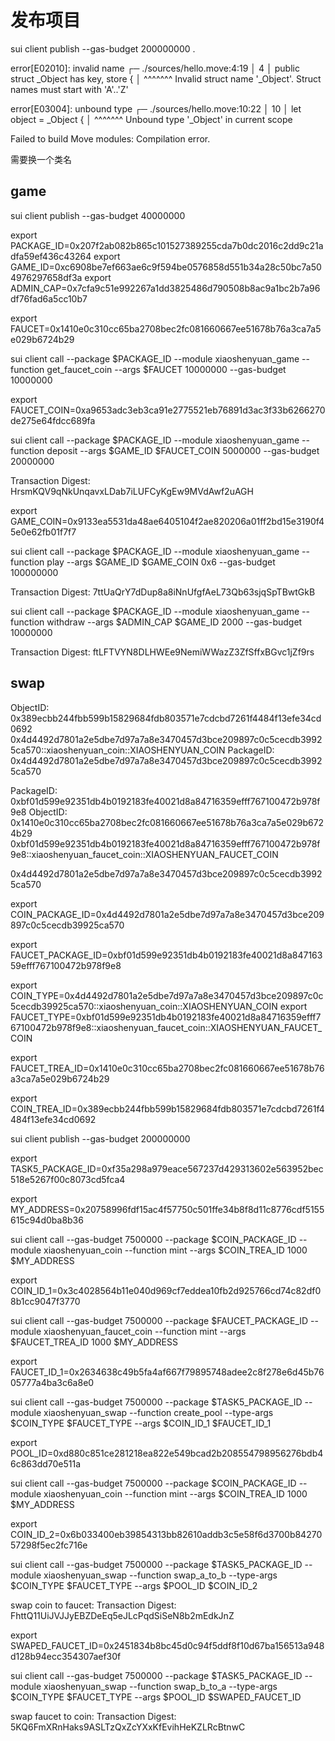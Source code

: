 # 发布项目
sui client publish --gas-budget 200000000 . 

error[E02010]: invalid name
  ┌─ ./sources/hello.move:4:19
  │
4 │     public struct _Object has key, store {
  │                   ^^^^^^^ Invalid struct name '_Object'. Struct names must start with 'A'..'Z'

error[E03004]: unbound type
   ┌─ ./sources/hello.move:10:22
   │
10 │         let object = _Object {
   │                      ^^^^^^^ Unbound type '_Object' in current scope

Failed to build Move modules: Compilation error.

需要换一个类名

## game

sui client publish --gas-budget 40000000

export PACKAGE_ID=0x207f2ab082b865c101527389255cda7b0dc2016c2dd9c21adfa59ef436c43264
export GAME_ID=0xc6908be7ef663ae6c9f594be0576858d551b34a28c50bc7a504976297658df3a
export ADMIN_CAP=0x7cfa9c51e992267a1dd3825486d790508b8ac9a1bc2b7a96df76fad6a5cc10b7 

export FAUCET=0x1410e0c310cc65ba2708bec2fc081660667ee51678b76a3ca7a5e029b6724b29

sui client call --package $PACKAGE_ID --module xiaoshenyuan_game --function get_faucet_coin --args $FAUCET 10000000 --gas-budget 10000000

export FAUCET_COIN=0xa9653adc3eb3ca91e2775521eb76891d3ac3f33b6266270de275e64fdcc689fa    

sui client call --package $PACKAGE_ID --module xiaoshenyuan_game --function deposit --args $GAME_ID  $FAUCET_COIN 5000000 --gas-budget 20000000

Transaction Digest: HrsmKQV9qNkUnqavxLDab7iLUFCyKgEw9MVdAwf2uAGH

export GAME_COIN=0x9133ea5531da48ae6405104f2ae820206a01ff2bd15e3190f45e0e62fb01f7f7  

sui client call --package $PACKAGE_ID --module xiaoshenyuan_game --function play --args $GAME_ID $GAME_COIN 0x6 --gas-budget 100000000

Transaction Digest: 7ttUaQrY7dDup8a8iNnUfgfAeL73Qb63sjqSpTBwtGkB

sui client call --package $PACKAGE_ID --module xiaoshenyuan_game --function withdraw --args $ADMIN_CAP $GAME_ID 2000 --gas-budget 10000000

Transaction Digest: ftLFTVYN8DLHWEe9NemiWWazZ3ZfSffxBGvc1jZf9rs

## swap

ObjectID: 0x389ecbb244fbb599b15829684fdb803571e7cdcbd7261f4484f13efe34cd0692    
0x4d4492d7801a2e5dbe7d97a7a8e3470457d3bce209897c0c5cecdb39925ca570::xiaoshenyuan_coin::XIAOSHENYUAN_COIN
PackageID: 0x4d4492d7801a2e5dbe7d97a7a8e3470457d3bce209897c0c5cecdb39925ca570           

PackageID: 0xbf01d599e92351db4b0192183fe40021d8a84716359efff767100472b978f9e8
ObjectID: 0x1410e0c310cc65ba2708bec2fc081660667ee51678b76a3ca7a5e029b6724b29               
0xbf01d599e92351db4b0192183fe40021d8a84716359efff767100472b978f9e8::xiaoshenyuan_faucet_coin::XIAOSHENYUAN_FAUCET_COIN

0x4d4492d7801a2e5dbe7d97a7a8e3470457d3bce209897c0c5cecdb39925ca570

export COIN_PACKAGE_ID=0x4d4492d7801a2e5dbe7d97a7a8e3470457d3bce209897c0c5cecdb39925ca570

export FAUCET_PACKAGE_ID=0xbf01d599e92351db4b0192183fe40021d8a84716359efff767100472b978f9e8

export COIN_TYPE=0x4d4492d7801a2e5dbe7d97a7a8e3470457d3bce209897c0c5cecdb39925ca570::xiaoshenyuan_coin::XIAOSHENYUAN_COIN
export FAUCET_TYPE=0xbf01d599e92351db4b0192183fe40021d8a84716359efff767100472b978f9e8::xiaoshenyuan_faucet_coin::XIAOSHENYUAN_FAUCET_COIN

export FAUCET_TREA_ID=0x1410e0c310cc65ba2708bec2fc081660667ee51678b76a3ca7a5e029b6724b29

export COIN_TREA_ID=0x389ecbb244fbb599b15829684fdb803571e7cdcbd7261f4484f13efe34cd0692

sui client publish --gas-budget 200000000

export TASK5_PACKAGE_ID=0xf35a298a979eace567237d429313602e563952bec518e5267f00c8073cd5fca4 

export MY_ADDRESS=0x20758996fdf15ac4f57750c501ffe34b8f8d11c8776cdf5155615c94d0ba8b36

sui client call --gas-budget 7500000 --package $COIN_PACKAGE_ID --module xiaoshenyuan_coin --function mint --args $COIN_TREA_ID 1000 $MY_ADDRESS

export COIN_ID_1=0x3c4028564b11e040d969cf7eddea10fb2d925766cd74c82df08b1cc9047f3770  

sui client call --gas-budget 7500000 --package $FAUCET_PACKAGE_ID --module xiaoshenyuan_faucet_coin --function mint --args $FAUCET_TREA_ID 1000 $MY_ADDRESS

export FAUCET_ID_1=0x2634638c49b5fa4af667f79895748adee2c8f278e6d45b7605777a4ba3c6a8e0  

sui client call --gas-budget 7500000 --package $TASK5_PACKAGE_ID --module xiaoshenyuan_swap --function create_pool --type-args $COIN_TYPE $FAUCET_TYPE --args $COIN_ID_1 $FAUCET_ID_1

export POOL_ID=0xd880c851ce281218ea822e549bcad2b208554798956276bdb46c863dd70e511a  

sui client call --gas-budget 7500000 --package $COIN_PACKAGE_ID --module xiaoshenyuan_coin --function mint --args $COIN_TREA_ID 1000 $MY_ADDRESS

export COIN_ID_2=0x6b033400eb39854313bb82610addb3c5e58f6d3700b8427057298f5ec2fc716e        

sui client call --gas-budget 7500000 --package $TASK5_PACKAGE_ID --module xiaoshenyuan_swap --function swap_a_to_b --type-args $COIN_TYPE $FAUCET_TYPE --args $POOL_ID $COIN_ID_2
                                                 
swap coin to faucet:
Transaction Digest: FhttQ11UiJVJJyEBZDeEq5eJLcPqdSiSeN8b2mEdkJnZ

export SWAPED_FAUCET_ID=0x2451834b8bc45d0c94f5ddf8f10d67ba156513a948d128b94ecc354307aef30f           

sui client call --gas-budget 7500000 --package $TASK5_PACKAGE_ID --module xiaoshenyuan_swap --function swap_b_to_a --type-args $COIN_TYPE $FAUCET_TYPE --args $POOL_ID $SWAPED_FAUCET_ID

swap faucet to coin:
Transaction Digest: 5KQ6FmXRnHaks9ASLTzQxZcYXxKfEvihHeKZLRcBtnwC
